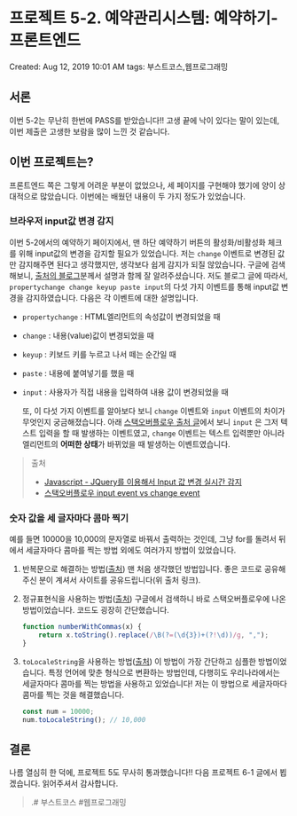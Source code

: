 # 프로젝트 5-2. 예약관리시스템: 예약하기-프론트엔드

Created: Aug 12, 2019 10:01 AM
tags: 부스트코스,웹프로그래밍

## 서론

  이번 5-2는 무난히 한번에 PASS를 받았습니다!! 고생 끝에 낙이 있다는 말이 있는데, 이번 제출은 고생한 보람을 많이 느낀 것 같습니다.



## 이번 프로젝트는?

  프론트엔드 쪽은 그렇게 어려운 부분이 없었으나, 세 페이지를 구현해야 했기에 양이 상대적으로 많았습니다. 이번에는 배웠던 내용이 두 가지 정도가 있었습니다.

### 브라우저 input값 변경 감지

  이번 5-2에서의 예약하기 페이지에서, 맨 하단 예약하기 버튼의 활성화/비활성화 체크를 위해 input값의 변경을 감지할 필요가 있었습니다. 저는 `change` 이벤트로 변경된 값만 감지해주면 된다고 생각했지만, 생각보다 쉽게 감지가 되질 않았습니다. 구글에 검색해보니, [출처의 블로그](https://karismamun.tistory.com/66)분께서 설명과 함께 잘 알려주셨습니다. 저도 블로그 글에 따라서, `propertychange change keyup paste input`의 다섯 가지 이벤트를 통해 input값 변경을 감지하였습니다. 다음은 각 이벤트에 대한 설명입니다.

- `propertychange` : HTML엘리먼트의 속성값이 변경되었을 때

- `change` : 내용(value)값이 변경되었을 때

- `keyup` : 키보드 키를 누르고 나서 떼는 순간일 때

- `paste` : 내용에 붙여넣기를 했을 때

- `input` : 사용자가 직접 내용을 입력하여 내용 값이 변경되었을 때

  또, 이 다섯 가지 이벤트를 알아보다 보니 `change` 이벤트와 `input` 이벤트의 차이가 무엇인지 궁금해졌습니다. 아래 [스택오버플로우 출처 글](https://stackoverflow.com/a/17047607)에서 보니 `input` 은 그저 텍스트 입력을 할 때 발생하는 이벤트였고, `change` 이벤트는 텍스트 입력뿐만 아니라 엘리먼트의 **어떠한 상태**가 바뀌었을 때 발생하는 이벤트였습니다.

> 출처
>
> - [Javascript - JQuery를 이용해서 Input 값 변경 실시간 감지](https://karismamun.tistory.com/66)
> - [스택오버플로우 input event vs change event](https://stackoverflow.com/a/17047607)

### 숫자 값을 세 글자마다 콤마 찍기

  예를 들면 10000을 10,000의 문자열로 바꿔서 출력하는 것인데, 그냥 for를 돌려서 뒤에서 세글자마다 콤마를 찍는 방법 외에도 여러가지 방법이 있었습니다.

1. 반복문으로 해결하는 방법([출처](https://fruitdev.tistory.com/160))
   맨 처음 생각했던 방법입니다. 좋은 코드로 공유해주신 분이 계셔서 사이트를 공유드립니다(위 출처 링크).

2. 정규표현식을 사용하는 방법([출처](https://stackoverflow.com/a/2901298))
   구글에서 검색하니 바로 스택오버플로우에 나온 방법이었습니다. 코드도 굉장히 간단했습니다.

   ```js
   function numberWithCommas(x) {
       return x.toString().replace(/\B(?=(\d{3})+(?!\d))/g, ",");
   }
   ```

3. `toLocaleString`을 사용하는 방법([출처](https://developer.mozilla.org/en-US/docs/Web/JavaScript/Reference/Global_Objects/Number/toLocaleString))
   이 방법이 가장 간단하고 심플한 방법이었습니다. 특정 언어에 맞춘 형식으로 변환하는 방법인데, 다행히도 우리나라에서는 세글자마다 콤마를 찍는 방법을 사용하고 있었습니다! 저는 이 방법으로 세글자마다 콤마를 찍는 것을 해결했습니다.

   ```js
   const num = 10000;
   num.toLocaleString(); // 10,000
   ```



## 결론

  나름 열심히 한 덕에, 프로젝트 5도 무사히 통과했습니다!! 다음 프로젝트 6-1 글에서 뵙겠습니다. 읽어주셔서 감사합니다.

> .# 부스트코스 #웹프로그래밍